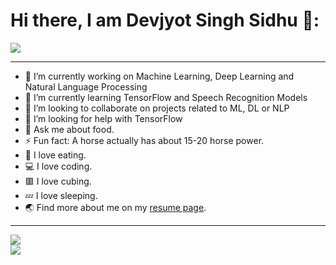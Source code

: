 # Hi there, I am Devjyot Singh Sidhu 👋:

![](https://komarev.com/ghpvc/?username=DevoGHub&color=ff69b4&style=plastic&label=Woah+thanks+for+the+visit.+You+increased+the+profile+view+count+to)<hr>
- 🔭 I’m currently working on Machine Learning, Deep Learning and Natural Language Processing
- 🌱 I’m currently learning TensorFlow and Speech Recognition Models
- 👯 I’m looking to collaborate on projects related to ML, DL or NLP
- 🤔 I’m looking for help with TensorFlow
- 💬 Ask me about food. 
- ⚡ Fun fact: A horse actually has about 15-20 horse power.
- 🍕 I love eating.
- 💻 I love coding.
- 🟥 I love cubing.
- 💤 I love sleeping.
- 🌏 Find more about me on my <a href='http://devjyotsinghsidhu.devus.org'>resume page</a>.
<hr>

[![](https://github-readme-stats.vercel.app/api?username=devoghub&show_icons=true&theme=synthwave)](https://github.com/devoghub/devoghub)<br> 
[![](https://github-readme-stats.vercel.app/api/top-langs/?username=devoghub&theme=synthwave&layout=compact)](https://github.com/devoghub/devoghub)
